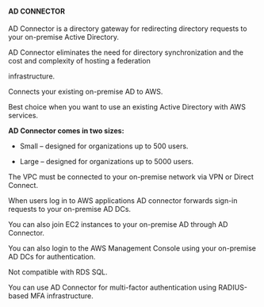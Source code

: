 #### AD CONNECTOR

AD Connector is a directory gateway for redirecting directory requests to your
on-premise Active Directory.

AD Connector eliminates the need for directory synchronization and the cost and
complexity of hosting a federation

infrastructure.

Connects your existing on-premise AD to AWS.

Best choice when you want to use an existing Active Directory with AWS services.

**AD Connector comes in two sizes:**

- Small – designed for organizations up to 500 users.

- Large – designed for organizations up to 5000 users.

The VPC must be connected to your on-premise network via VPN or Direct Connect.

When users log in to AWS applications AD connector forwards sign-in requests to
your on-premise AD DCs.

You can also join EC2 instances to your on-premise AD through AD Connector.

You can also login to the AWS Management Console using your on-premise AD DCs
for authentication.

Not compatible with RDS SQL.

You can use AD Connector for multi-factor authentication using RADIUS-based MFA
infrastructure.

